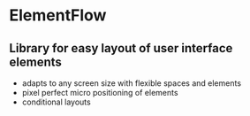 # ElementFlow

## Library for easy layout of user interface elements

- adapts to any screen size with flexible spaces and elements
- pixel perfect micro positioning of elements
- conditional layouts
